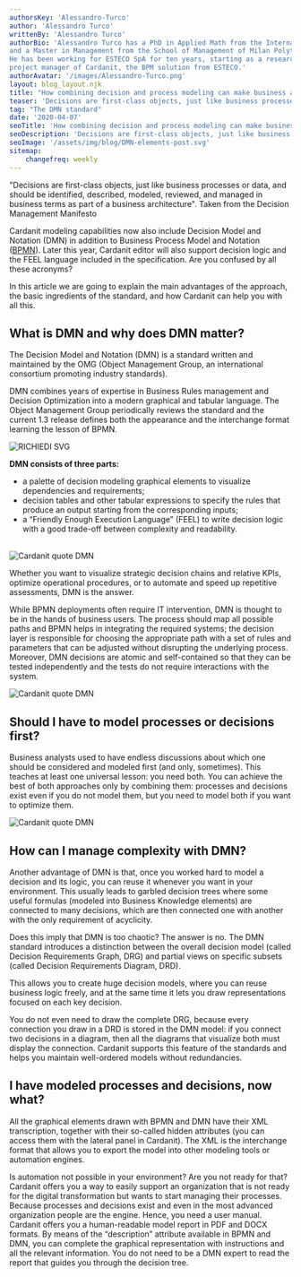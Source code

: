 ```yaml
---
authorsKey: 'Alessandro-Turco'
author: 'Alessandro Turco'
writtenBy: 'Alessandro Turco'
authorBio: 'Alessandro Turco has a PhD in Applied Math from the International School of Advanced Studies (SISSA) of Trieste
and a Master in Management from the School of Management of Milan Polytechnic (MIP). 
He has been working for ESTECO SpA for ten years, starting as a researcher for the Numerical Method Group. He is now the 
project manager of Cardanit, the BPM solution from ESTECO.'
authorAvatar: '/images/Alessandro-Turco.png' 
layout: blog_layout.njk
title: "How combining decision and process modeling can make business analysts’ life easier"
teaser: 'Decisions are first-class objects, just like business processes or data, and should be identified, described, modeled, reviewed, and managed in business terms as part of a business architecture". Taken from the Decision Management Manifesto'
tag: "The DMN standard"
date: '2020-04-07'
seoTitle: 'How combining decision and process modeling can make business analysts’ life easier'
seoDescription: 'Decisions are first-class objects, just like business processes or data, and should be identified, described, modeled, reviewed, and managed in business terms as part of a business architecture'
seoImage: '/assets/img/blog/DMN-elements-post.svg'
sitemap:
    changefreq: weekly
---
```


"Decisions are first-class objects, just like business processes or data, and should be identified, described, modeled, reviewed, and managed in business terms as part of a business architecture". Taken from the Decision Management Manifesto

Cardanit modeling capabilities now also include Decision Model and Notation (DMN) in addition to Business Process Model and Notation ([BPMN](/7-questions-bpmn)). Later this year, Cardanit editor will also support decision logic and the FEEL language included in the specification. Are you confused by all these acronyms?

In this article we are going to explain the main advantages of the approach, the basic ingredients of the standard, and how Cardanit can help you with all this.

## What is DMN and why does DMN matter?

The Decision Model and Notation (DMN) is a standard written and maintained by the OMG (Object Management Group, an international consortium promoting industry standards).

DMN combines years of expertise in Business Rules management and Decision Optimization into a modern graphical and tabular language. The Object Management Group periodically reviews the standard and the current 1.3 release defines both the appearance and the interchange format learning the lesson of BPMN.


<Image
        src="/images/DMN-elements-post.svg"
        alt="RICHIEDI SVG"
        width={500}
        height={500}
      />

**DMN consists of three parts:**

- a palette of decision modeling graphical elements to visualize dependencies and requirements;
- decision tables and other tabular expressions to specify the rules that produce an output starting from the corresponding inputs;
- a “Friendly Enough Execution Language” (FEEL) to write decision logic with a good trade-off between complexity and readability.


<br>
<Image
        src="/images/quotes-Cardanit-DMN-1.png"
        alt="Cardanit quote DMN"
        width={500}
        height={500}
        media ={40rem}
      />

Whether you want to visualize strategic decision chains and relative KPIs, optimize operational procedures, or to automate and speed up repetitive assessments, DMN is the answer.

While BPMN deployments often require IT intervention, DMN is thought to be in the hands of business users. The process should map all possible paths and BPMN helps in integrating the required systems; the decision layer is responsible for choosing the appropriate path with a set of rules and parameters that can be adjusted without disrupting the underlying process. Moreover, DMN decisions are atomic and self-contained so that they can be tested independently and the tests do not require interactions with the system.


<Image
        src="/images/quotes-Cardanit-DMN-2.png"
        alt="Cardanit quote DMN"
        width={500}
        height={500}
      />

## Should I have to model processes or decisions first?

Business analysts used to have endless discussions about which one should be considered and modeled first (and only, sometimes). This teaches at least one universal lesson: you need both. You can achieve the best of both approaches only by combining them: processes and decisions exist even if you do not model them, but you need to model both if you want to optimize them.


<Image
        src="/images/quotes-Cardanit-DMN-3.png"
        alt="Cardanit quote DMN"
        width={500}
        height={500}
        min-width={40rem} 
      />

## How can I manage complexity with DMN?

Another advantage of DMN is that, once you worked hard to model a decision and its logic, you can reuse it whenever you want in your environment. This usually leads to garbled decision trees where some useful formulas (modeled into Business Knowledge elements) are connected to many decisions, which are then connected one with another with the only requirement of acyclicity.

Does this imply that DMN is too chaotic? The answer is no. The DMN standard introduces a distinction between the overall decision model (called Decision Requirements Graph, DRG) and partial views on specific subsets (called Decision Requirements Diagram, DRD).

This allows you to create huge decision models, where you can reuse business logic freely, and at the same time it lets you draw representations focused on each key decision.

You do not even need to draw the complete DRG, because every connection you draw in a DRD is stored in the DMN model: if you connect two decisions in a diagram, then all the diagrams that visualize both must display the connection. Cardanit supports this feature of the standards and helps you maintain well-ordered models without redundancies.

## I have modeled processes and decisions, now what?

All the graphical elements drawn with BPMN and DMN have their XML transcription, together with their so-called hidden attributes (you can access them with the lateral panel in Cardanit). The XML is the interchange format that allows you to export the model into other modeling tools or automation engines.

Is automation not possible in your environment? Are you not ready for that? Cardanit offers you a way to easily support an organization that is not ready for the digital transformation but wants to start managing their processes. Because processes and decisions exist and even in the most advanced organization people are the engine. Hence, you need a user manual. Cardanit offers you a human-readable model report in PDF and DOCX formats. By means of the “description” attribute available in BPMN and DMN, you can complete the graphical representation with instructions and all the relevant information. You do not need to be a DMN expert to read the report that guides you through the decision tree.
